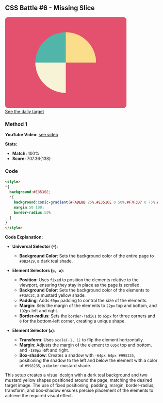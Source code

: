 ## CSS Battle #6 - Missing Slice

![picture of daily target](./images/06.png)  
[See the daily target](https://cssbattle.dev/play/6)

### Method 1

**YouTube Video**: [see video](https://www.youtube.com/watch?v=xgSBFYonUuA)

**Stats:**

- **Match:** 100%
- **Score:** 707.36{138}

### Code

```html
<style>
*{
  background:#E3516E;
  *{
    background:conic-gradient(#FADE8B 25%,#E3516E 0 50%,#F7F3D7 0 75%,#51B5A9 0);
    margin:50 100;
    border-radius:50%
  }
}
</style>
```

**Code Explanation:**

- **Universal Selector (`*`)**:
  - **Background Color**: Sets the background color of the entire page to `#0B2429`, a dark teal shade.

- **Element Selectors (`p, a`)**:
  - **Position**: Uses `fixed` to position the elements relative to the viewport, ensuring they stay in place as the page is scrolled.
  - **Background Color**: Sets the background color of the elements to `#F3AC3C`, a mustard yellow shade.
  - **Padding**: Adds `60px` padding to control the size of the elements.
  - **Margin**: Sets the margin of the elements to `22px` top and bottom, and `192px` left and right.
  - **Border-radius**: Sets the `border-radius` to `65px` for three corners and `0` for the bottom-left corner, creating a unique shape.

- **Element Selector (`a`)**:
  - **Transform**: Uses `scale(-1, 1)` to flip the element horizontally.
  - **Margin**: Adjusts the margin of the element to `60px` top and bottom, and `-180px` left and right.
  - **Box-shadow**: Creates a shadow with `-64px 64px #998235`, positioning the shadow to the left and below the element with a color of `#998235`, a darker mustard shade.

This setup creates a visual design with a dark teal background and two mustard yellow shapes positioned around the page, matching the desired target image. The use of fixed positioning, padding, margin, border-radius, transform, and box-shadow ensures precise placement of the elements to achieve the required visual effect.